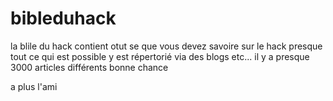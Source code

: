 # bibleduhack
la blile du hack contient otut se que vous devez savoire sur le hack
presque tout ce qui est possible y est répertorié via des blogs etc...
il y a presque 3000 articles différents bonne chance




a plus l'ami
